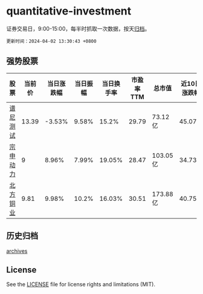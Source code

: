 # quantitative-investment

证券交易日，9:00-15:00，每半时抓取一次数据，按天[归档](archives)。

`更新时间：2024-04-02 13:30:43 +0800`

## 强势股票

|股票|当前价|当日涨跌幅|当日振幅|当日换手率|市盈率TTM|总市值|近10日涨跌幅|
|----|----|----|----|----|----|----|----|
|[谱尼测试](https://xueqiu.com/S/SZ300887)|13.39|-3.53%|9.58%|15.2%|29.79|73.12亿|45.07%|
|[宗申动力](https://xueqiu.com/S/SZ001696)|9|8.96%|7.99%|19.05%|28.47|103.05亿|34.73%|
|[北方铜业](https://xueqiu.com/S/SZ000737)|9.81|9.98%|10.2%|16.03%|30.51|173.88亿|40.75%|

## 历史归档

[archives](archives)

## License

See the [LICENSE](LICENSE) file for license rights and limitations (MIT).